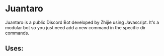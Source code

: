 # Juantaro

Juantaro is a public Discord Bot developed by Zhijie using Javascript.
It's a modular bot so you just need add a new command in the specific dir commands.

## Uses:
